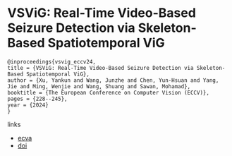 # VSViG: Real-Time Video-Based Seizure Detection via Skeleton-Based Spatiotemporal ViG

```
@inproceedings{vsvig_eccv24,
title = {VSViG: Real-Time Video-Based Seizure Detection via Skeleton-Based Spatiotemporal ViG},
author = {Xu, Yankun and Wang, Junzhe and Chen, Yun-Hsuan and Yang, Jie and Ming, Wenjie and Wang, Shuang and Sawan, Mohamad},
booktitle = {The European Conference on Computer Vision (ECCV)},
pages = {228--245},
year = {2024}
}
```

links
- [ecva](https://www.ecva.net/papers/eccv_2024/papers_ECCV/html/10768_ECCV_2024_paper.php)
- [doi](https://link.springer.com/chapter/10.1007/978-3-031-73007-8_14)
